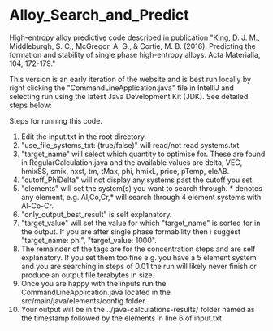 # Alloy_Search_and_Predict
High-entropy alloy predictive code described in publication "King, D. J. M., Middleburgh, S. C., McGregor, A. G., &amp; Cortie, M. B. (2016). Predicting the formation and stability of single phase high-entropy alloys. Acta Materialia, 104, 172-179."

This version is an early iteration of the website and is best run locally by right clicking the "CommandLineApplication.java" file in IntelliJ and selecting run using the latest Java Development Kit (JDK). See detailed steps below:

Steps for running this code.
1. Edit the input.txt in the root directory. 
2. "use_file_systems_txt: (true/false)" will read/not read systems.txt.
3. "target_name" will select which quantity to optimise for. These are found in RegularCalculation.java and the available values are delta, VEC, hmixSS, smix, nxst, tm, tMax, phi, hmixL, price, pTemp, eleAB.
4. "cutoff_PhiDelta" will not display any systems past the cutoff you set.
5. "elements" will set the system(s) you want to search through. * denotes any element, e.g. Al,Co,Cr,* will search through 4 element systems with Al-Co-Cr.
6. "only_output_best_result" is self explanatory.
7. "target_value" will set the value for which "target_name" is sorted for in the output. If you are after single phase formability then i suggest "target_name: phi", "target_value: 1000".
8. The remainder of the tags are for the concentration steps and are self explanatory. If you set them too fine e.g. you have a 5 element system and you are searching in steps of 0.01 the run will likely never finish or produce an output file terabytes in size.
9. Once you are happy with the inputs run the CommandLineApplication.java located in the src/main/java/elements/config folder.
10. Your output will be in the ../java-calculations-results/ folder named as the timestamp followed by the elements in line 6 of input.txt
